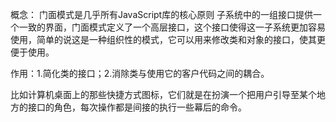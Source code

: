 概念：
门面模式是几乎所有JavaScript库的核心原则
子系统中的一组接口提供一个一致的界面，门面模式定义了一个高层接口，这个接口使得这一子系统更加容易使用，简单的说这是一种组织性的模式，它可以用来修改类和对象的接口，使其更便于使用。

作用：1.简化类的接口；2.消除类与使用它的客户代码之间的耦合。

比如计算机桌面上的那些快捷方式图标，它们就是在扮演一个把用户引导至某个地方的接口的角色，每次操作都是间接的执行一些幕后的命令。

